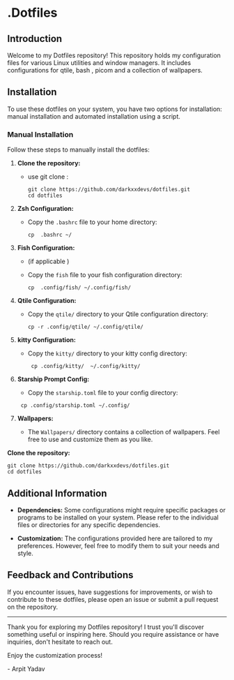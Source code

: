 # ____.Dotfiles____

## Introduction

Welcome to my Dotfiles repository! This repository holds my configuration files for various Linux utilities and window managers. It includes configurations for qtile, bash , picom and a collection of wallpapers.

## Installation

To use these dotfiles on your system, you have two options for installation: manual installation and automated installation using a script.

### Manual Installation

Follow these steps to manually install the dotfiles:

1. **Clone the repository:**
    - use git clone :
       ```
       git clone https://github.com/darkxxdevs/dotfiles.git
       cd dotfiles
       ```

2. **Zsh Configuration:**

   - Copy the `.bashrc` file to your home directory:

     ```
     cp  .bashrc ~/
     ```

3. **Fish Configuration:**

   - (if applicable )
   - Copy the `fish` file to your fish configuration directory:

     ```
     cp  .config/fish/ ~/.config/fish/
     ```

4. **Qtile Configuration:**

   - Copy the `qtile/` directory to your Qtile configuration directory:

     ```
     cp -r .config/qtile/ ~/.config/qtile/
     ```

5. **kitty Configuration:**
   - Copy the `kitty/` directory to your kitty config directory:

     ```
      cp .config/kitty/  ~/.config/kitty/
     ```

6. **Starship Prompt Config:**
   - Copy the `starship.toml` file to your config directory:

    ```
     cp .config/starship.toml ~/.config/
    ```


7. **Wallpapers:**

   - The `Wallpapers/` directory contains a collection of wallpapers. Feel free to use and customize them as you like.


**Clone the repository:**

   ```
   git clone https://github.com/darkxxdevs/dotfiles.git
   cd dotfiles
   ```

## Additional Information

- **Dependencies:** Some configurations might require specific packages or programs to be installed on your system. Please refer to the individual files or directories for any specific dependencies.

- **Customization:** The configurations provided here are tailored to my preferences. However, feel free to modify them to suit your needs and style.

## Feedback and Contributions

If you encounter issues, have suggestions for improvements, or wish to contribute to these dotfiles, please open an issue or submit a pull request on the repository.

---

Thank you for exploring my Dotfiles repository! I trust you'll discover something useful or inspiring here. Should you require assistance or have inquiries, don't hesitate to reach out.

Enjoy the customization process!

\- Arpit Yadav